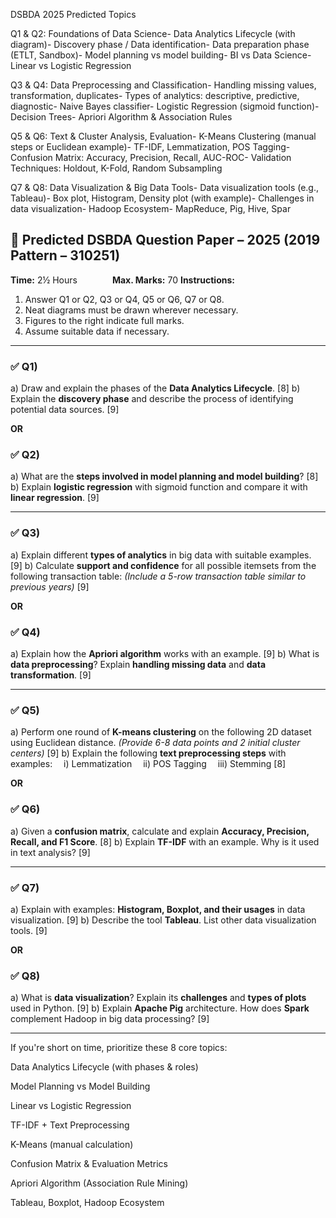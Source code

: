 DSBDA 2025 Predicted Topics 


 Q1 & Q2: Foundations of Data Science- Data Analytics Lifecycle (with diagram)- Discovery phase / Data identification- Data preparation phase (ETLT, Sandbox)- Model planning vs model building- BI vs Data Science- Linear vs Logistic Regression

 Q3 & Q4: Data Preprocessing and Classification- Handling missing values, transformation, duplicates- Types of analytics: descriptive, predictive, diagnostic- Naive Bayes classifier- Logistic Regression (sigmoid function)- Decision Trees- Apriori Algorithm & Association Rules

 Q5 & Q6: Text & Cluster Analysis, Evaluation- K-Means Clustering (manual steps or Euclidean example)- TF-IDF, Lemmatization, POS Tagging- Confusion Matrix: Accuracy, Precision, Recall, AUC-ROC- Validation Techniques: Holdout, K-Fold, Random Subsampling

 Q7 & Q8: Data Visualization & Big Data Tools- Data visualization tools (e.g., Tableau)- Box plot, Histogram, Density plot (with example)- Challenges in data visualization- Hadoop Ecosystem- MapReduce, Pig, Hive, Spar




## 🎯 **Predicted DSBDA Question Paper – 2025 (2019 Pattern – 310251)**

**Time:** 2½ Hours    **Max. Marks:** 70
**Instructions:**

1. Answer Q1 or Q2, Q3 or Q4, Q5 or Q6, Q7 or Q8.
2. Neat diagrams must be drawn wherever necessary.
3. Figures to the right indicate full marks.
4. Assume suitable data if necessary.

---

### ✅ **Q1)**

a) Draw and explain the phases of the **Data Analytics Lifecycle**. \[8]
b) Explain the **discovery phase** and describe the process of identifying potential data sources. \[9]

**OR**

### ✅ **Q2)**

a) What are the **steps involved in model planning and model building**? \[8]
b) Explain **logistic regression** with sigmoid function and compare it with **linear regression**. \[9]

---

### ✅ **Q3)**

a) Explain different **types of analytics** in big data with suitable examples. \[9]
b) Calculate **support and confidence** for all possible itemsets from the following transaction table:
*(Include a 5-row transaction table similar to previous years)* \[9]

**OR**

### ✅ **Q4)**

a) Explain how the **Apriori algorithm** works with an example. \[9]
b) What is **data preprocessing**? Explain **handling missing data** and **data transformation**. \[9]

---

### ✅ **Q5)**

a) Perform one round of **K-means clustering** on the following 2D dataset using Euclidean distance.
*(Provide 6-8 data points and 2 initial cluster centers)* \[9]
b) Explain the following **text preprocessing steps** with examples:
 i) Lemmatization
 ii) POS Tagging
 iii) Stemming \[8]

**OR**

### ✅ **Q6)**

a) Given a **confusion matrix**, calculate and explain **Accuracy, Precision, Recall, and F1 Score**. \[8]
b) Explain **TF-IDF** with an example. Why is it used in text analysis? \[9]

---

### ✅ **Q7)**

a) Explain with examples: **Histogram, Boxplot, and their usages** in data visualization. \[9]
b) Describe the tool **Tableau**. List other data visualization tools. \[9]

**OR**

### ✅ **Q8)**

a) What is **data visualization**? Explain its **challenges** and **types of plots** used in Python. \[9]
b) Explain **Apache Pig** architecture. How does **Spark** complement Hadoop in big data processing? \[9]

---






















 If you're short on time, prioritize these 8 core topics:


Data Analytics Lifecycle (with phases & roles)

Model Planning vs Model Building

Linear vs Logistic Regression

TF-IDF + Text Preprocessing

K-Means (manual calculation)

Confusion Matrix & Evaluation Metrics

Apriori Algorithm (Association Rule Mining)

Tableau, Boxplot, Hadoop Ecosystem